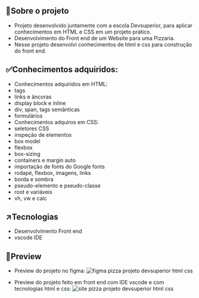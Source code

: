 ## 🎯Sobre o projeto
- Projeto desenvolvido juntamente com a escola Devsuperior, para aplicar conhecimentos em HTML e CSS em um projeto prático.
- Desenvolvimento do Front end de um Website para uma Pizzaria.
- Nesse projeto desenvolvi conhecimentos de html e css para construção do front end.

## ✅Conhecimentos adquiridos:
- Conhecimentos adquiridos em HTML:
- tags
- links e âncoras
- display block e inline
- div, span, tags semânticas
- formulários
- Conhecimentos adquiros em CSS:
- seletores CSS
- inspeção de elementos
- box model
- flexbox
- box-sizing
- containers e margin auto
- importação de fonts do Google fonts
- rodapé, flexbox, imagens, links
- borda e sombra
- pseudo-elemento e pseudo-classe
- root e variáveis
- vh, vw e calc

## ↗️Tecnologias 
- Desenvolvimento Front end
- vscode IDE

## 🔦Preview
- Preview do projeto no figma:
![figma pizza projeto devsuperior html css](https://github.com/user-attachments/assets/4395d004-ed16-4a86-8ef9-209bf29e2b05)

- Preview do projeto feito em front end com IDE vscode e com tecnologias html e css:
![site pizza projeto devsuperior html css](https://github.com/user-attachments/assets/ee7b340e-888d-406b-9e7d-07982da88e2b)

